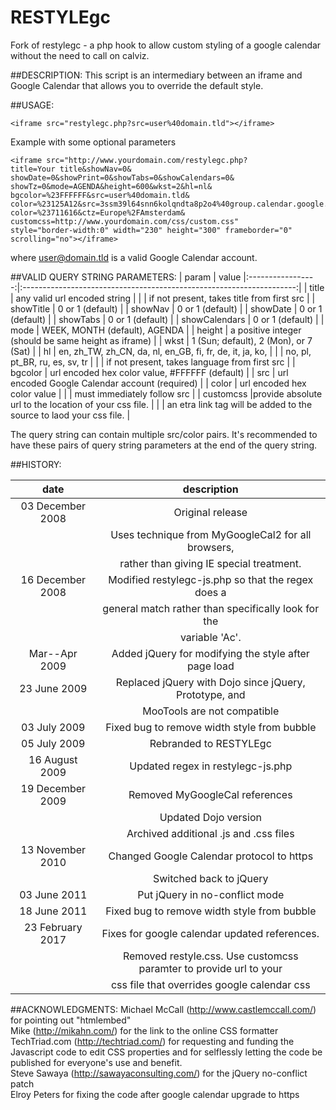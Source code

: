 # RESTYLEgc
Fork of restylegc - a php hook  to allow custom styling of a google calendar without the need to call on calviz.

##DESCRIPTION:
 This script is an intermediary between an iframe and Google Calendar that
 allows you to override the default style.

##USAGE:
```
<iframe src="restylegc.php?src=user%40domain.tld"></iframe>
```
 
 Example with some optional parameters
 ```
 <iframe src="http://www.yourdomain.com/restylegc.php?
 title=Your title&showNav=0&
 showDate=0&showPrint=0&showTabs=0&showCalendars=0&
 showTz=0&mode=AGENDA&height=600&wkst=2&hl=nl&
 bgcolor=%23FFFFFF&src=user%40domain.tld&
 color=%23125A12&src=3ssm39l64snn6kolqndta8p2o4%40group.calendar.google.com&
 color=%23711616&ctz=Europe%2FAmsterdam&
 customcss=http://www.yourdomain.com/css/custom.css"
 style="border-width:0" width="230" height="300" frameborder="0" scrolling="no"></iframe>
 ```
 where user@domain.tld is a valid Google Calendar account.
 
##VALID QUERY STRING PARAMETERS:
|     param         |                         value
|:-----------------:|:--------------------------------------------------------------------:|
|   title           | any valid url encoded string                                         |
|                   |    if not present, takes title from first src                        |
|   showTitle       | 0 or 1 (default)                                                     |
|   showNav         | 0 or 1 (default)                                                     |
|   showDate        | 0 or 1 (default)                                                     |
|   showTabs        | 0 or 1 (default)                                                     |
|   showCalendars   | 0 or 1 (default)                                                     |
|   mode            | WEEK, MONTH (default), AGENDA                                        |
|   height          | a positive integer (should be same height as iframe)                 |
|   wkst            | 1 (Sun; default), 2 (Mon), or 7 (Sat)                                |
|   hl              | en, zh_TW, zh_CN, da, nl, en_GB, fi, fr, de, it, ja, ko,             |
|                   |   no, pl, pt_BR, ru, es, sv, tr                                      |
|                   |   if not present, takes language from first src                      |
|   bgcolor         | url encoded hex color value, #FFFFFF (default)                       |
|   src             | url encoded Google Calendar account (required)                       |
|   color           | url encoded hex color value                                          |
|                   | must immediately follow src                                          |
|   customcss       |provide absolute url to the location of your css file.                |
|                   |  an etra link tag will be added to the source to laod your css file. |
                                                                                     
   The query string can contain multiple src/color pairs.  It's recommended
   to have these pairs of query string parameters at the end of the query
   string.


##HISTORY:

|    date           |              description                            |
|:-----------------:|:---------------------------------------------------:
|  03 December 2008 | Original release
|                   |  Uses technique from MyGoogleCal2 for all browsers,
|                   |  rather than giving IE special treatment.
|  16 December 2008 | Modified restylegc-js.php so that the regex does a
|                   |  general match rather than specifically look for the
|                   |  variable 'Ac'.
|  Mar--Apr    2009 | Added jQuery for modifying the style after page load
|  23 June     2009 | Replaced jQuery with Dojo since jQuery, Prototype, and
|                   |  MooTools are not compatible
|  03 July     2009 | Fixed bug to remove width style from bubble
|  05 July     2009 | Rebranded to RESTYLEgc
|  16 August   2009 | Updated regex in restylegc-js.php
|  19 December 2009 | Removed MyGoogleCal references
|                   |  Updated Dojo version
|                   | Archived additional .js and .css files
|  13 November 2010 | Changed Google Calendar protocol to https
|                   |  Switched back to jQuery
|  03 June     2011 | Put jQuery in no-conflict mode
|  18 June     2011 | Fixed bug to remove width style from bubble
|  23 February 2017 | Fixes for google calendar updated references.
|                   |  Removed restyle.css. Use customcss paramter to provide url to your
|                   |  css file that overrides google calendar css
 
##ACKNOWLEDGMENTS:
  Michael McCall (http://www.castlemccall.com/) for pointing out "htmlembed"</br>
  Mike (http://mikahn.com/) for the link to the online CSS formatter</br>
  TechTriad.com (http://techtriad.com/) for requesting and funding the
      Javascript code to edit CSS properties and for selflessly letting the
      code be published for everyone's use and benefit.</br>
  Steve Sawaya (http://sawayaconsulting.com/) for the jQuery no-conflict patch </br>
  Elroy Peters for fixing the code after google calendar upgrade to https</br>
 
